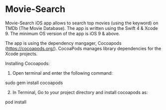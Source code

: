 # Movie-Search
Movie-Search iOS app allows to search top movies (using the keyword) on TMDb (The Movie Database). The app is written using the Swift 4 & Xcode 9. The minimum OS version of the app is iOS 9 & above.

The app is using the dependency mangager, Cocoapods (https://cocoapods.org/). CocoaPods manages library dependencies for the Xcode projects.

Installing Cocoapods:

1. Open terminal and enter the following command:

sudo gem install cocoapods

2. In Terminal, Go to your project directory and install cocoapods as:

pod install



